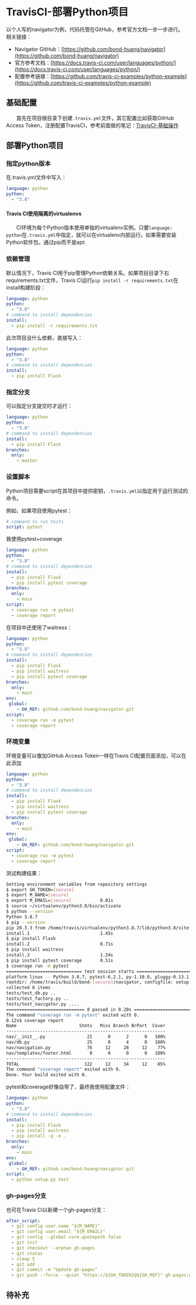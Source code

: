 # TravisCI-部署Python项目
以个人写的navigator为例，代码托管在GitHub，参考官方文档一步一步进行。  
相关链接：   
- Navigator GitHub：[https://github.com/bond-huang/navigator](https://github.com/bond-huang/navigator)
- 官方参考文档：[https://docs.travis-ci.com/user/languages/python/](https://docs.travis-ci.com/user/languages/python/)
- 配置参考链接：[https://github.com/travis-ci-examples/python-example](https://github.com/travis-ci-examples/python-example)

## 基础配置
&#8195;&#8195;首先在项目根目录下创建`.travis.yml`文件，其它配置比如获取GitHub Access Token，注册配置TravisCI，参考前面做的笔记：[TravisCI-基础操作](https://ebook.big1000.com/10-Git/03-Travis-CI/01-TravisCI-%E5%9F%BA%E7%A1%80%E6%93%8D%E4%BD%9C.html)
## 部署Python项目
### 指定python版本
在.travis.yml文件中写入：
```yaml
language: python
python:
  - "3.8"
```
#### Travis CI使用隔离的virtualenvs
&#8195;&#8195;CI环境为每个Python版本使用单独的virtualenv实例。只要`language: python`在`.travis.yml`中指定，就可以在virtualenv内部运行。如果需要安装Python软件包，通过pip而不是apt:

### 依赖管理
默认情况下，Travis CI用于pip管理Python依赖关系。如果项目目录下右requirements.txt文件，Travis CI运行`pip install -r requirements.txt`在install构建阶段：
```yaml
language: python
python:
  - "3.8"
# command to install dependencies
install:
  - pip install -r requirements.txt
```
此次项目没什么依赖，直接写入：
```yaml
language: python
python:
  - "3.8"
# command to install dependencies
install:
  - pip install Flask
```
### 指定分支
可以指定分支提交时才运行：
```yaml
language: python
python:
  - "3.8"
# command to install dependencies
install:
  - pip install Flask
branches:
  only:
    - master
```
### 设置脚本
Python项目需要script在其项目中提供密钥，`.travis.yml`以指定用于运行测试的命令。

例如，如果项目使用pytest：
```yaml
# command to run tests
script: pytest
```
我使用pytest+coverage
```yaml
language: python
python:
  - "3.8"
# command to install dependencies
install:
  - pip install Flask
  - pip install pytest coverage
branches:
  only:
    - main
script: 
  - coverage run -m pytest
  - coverage report
```
在项目中还使用了waitress：
```yaml
language: python
python:
  - "3.8"
# command to install dependencies
install:
  - pip install Flask
  - pip install waitress
  - pip install pytest coverage
branches:
  only:
    - main
env:
 global:
    - GH_REF: github.com/bond-huang/navigator.git
script: 
  - coverage run -m pytest
  - coverage report
```
### 环境变量
环境变量可以像加GitHub Access Token一样在Travis CI配置页面添加，可以在此添加
```yaml
language: python
python:
  - "3.8"
# command to install dependencies
install:
  - pip install Flask
  - pip install waitress
  - pip install pytest coverage
branches:
  only:
    - main
env:
 global:
    - GH_REF: github.com/bond-huang/navigator.git
script: 
  - coverage run -m pytest
  - coverage report
```
测试构建结果：
```sh
Setting environment variables from repository settings
$ export GH_TOKEN=[secure]
$ export M_NAME=[secure]
$ export M_EMAIL=[secure]           0.01s
$ source ~/virtualenv/python3.8/bin/activate
$ python --version
Python 3.8.7
$ pip --version
pip 20.3.3 from /home/travis/virtualenv/python3.8.7/lib/python3.8/site-packages/pip (python 3.8)
install.1                           1.45s
$ pip install Flask
install.2                           0.71s
$ pip install waitress
install.3                           1.24s
$ pip install pytest coverage       0.51s
$ coverage run -m pytest
============================= test session starts ==============================
platform linux -- Python 3.8.7, pytest-6.2.1, py-1.10.0, pluggy-0.13.1
rootdir: /home/travis/build/bond-[secure]/navigator, configfile: setup.cfg, testpaths: tests
collected 8 items
tests/test_db.py ..                                                      [ 25%]
tests/test_factory.py ..                                                 [ 50%]
tests/test_navigator.py ....                                             [100%]
============================== 8 passed in 0.20s ===============================
The command "coverage run -m pytest" exited with 0.
0.12s$ coverage report
Name                        Stmts   Miss Branch BrPart  Cover
-------------------------------------------------------------
nav/__init__.py                21      0      2      0   100%
nav/db.py                      25      0      4      0   100%
nav/navigation.py              76     12     28     12    77%
nav/templates/footer.html       0      0      0      0   100%
-------------------------------------------------------------
TOTAL                         122     12     34     12    85%
The command "coverage report" exited with 0.
Done. Your build exited with 0.
```
pytest和coverage好像自带了，最终我使用配置文件：
```yaml
language: python
python:
  - "3.8"
# command to install dependencies
install:
  - pip install Flask
  - pip install waitress
  - pip install -q -e .
branches:
  only:
    - main
env:
 global:
    - GH_REF: github.com/bond-huang/navigator.git
script:
  - python setup.py test
```
### gh-pages分支
也可在Travis CI以新建一个gh-pages分支：
```yaml
after_script:
  - git config user.name "${M_NAME}"
  - git config user.email "${M_EMAIL}"
  - git config --global core.quotepath false
  - git init
  - git checkout --orphan gh-pages
  - git status
  - sleep 5
  - git add .
  - git commit -m "Update gh-pages"
  - git push --force --quiet "https://${GH_TOKEN}@${GH_REF}" gh-pages:gh-pages
```
## 待补充
